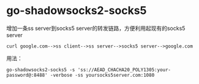 # go-shadowsocks2-socks5
增加一条ss server到socks5 server的转发链路，方便利用起现有的socks5 server
```
curl google.com-->ss client-->ss server-->socks5 server-->google.com
```
用法：
```
go-shadowsocks2-socks5 -s 'ss://AEAD_CHACHA20_POLY1305:your-password@:8488' -verbose -ss yoursocks5server.com:1080
```
